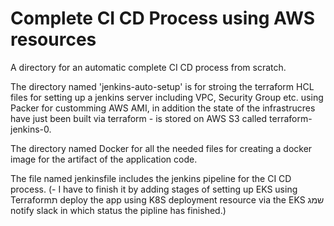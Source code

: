 # Complete CI CD Process using AWS resources

A directory for an automatic complete CI CD process from scratch.

The directory named 'jenkins-auto-setup' is for stroing the terraform HCL files for setting up a jenkins server including VPC, Security Group etc. using Packer for customming AWS AMI, in addition the state of the infrastrucres have just been built via terraform - is stored on AWS S3 called terraform-jenkins-0.

The directory named Docker for all the needed files for creating a docker image for the artifact of the application code.

The file named jenkinsfile includes the jenkins pipeline for the CI CD process. 
(- I have to finish it by adding stages of setting up EKS using Terraformת deploy the app using K8S deployment resource via the EKS שמג notify slack in which status the pipline has finished.)
